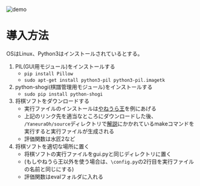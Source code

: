 
![demo](https://user-images.githubusercontent.com/50105514/81907526-dcfeab80-9602-11ea-8c8b-eb21e79de845.gif)

# 導入方法
OSはLinux、Python3はインストールされているとする。

1. PIL(GUI用モジュール)をインストールする
    + `pip install Pillow`
    + `sudo apt-get install python3-pil python3-pil.imagetk`
2. python-shogi(棋譜管理用モジュール)をインストールする
    + `sudo pip install python-shogi`
3. 将棋ソフトをダウンロードする
    + 実行ファイルのインストールは[やねうら王](https://github.com/yaneurao/YaneuraOu/tree/master/source)を例にあげる
    + 上記のリンク先を適当なところにダウンロードした後、 `/YaneuraOh/source`ディレクトリで[解説](https://github.com/yaneurao/YaneuraOu/blob/master/docs/%E8%A7%A3%E8%AA%AC.txt)にかかれているmakeコマンドを実行すると実行ファイルが生成される
    + 評価関数は水匠2など
4. 将棋ソフトを適切な場所に置く
    + 将棋ソフトの実行ファイルをgui.pyと同じディレクトリに置く
    + (もしやねうら王以外を使う場合は、`\config.py`の2行目を実行ファイルの名前と同じにする)
    + 評価関数はevalフォルダに入れる